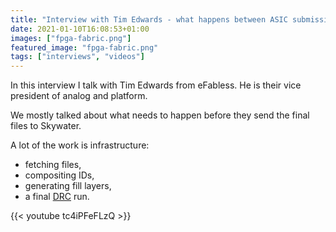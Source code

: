 ```yaml
---
title: "Interview with Tim Edwards - what happens between ASIC submission and sending to Skywater?"
date: 2021-01-10T16:08:53+01:00
images: ["fpga-fabric.png"]
featured_image: "fpga-fabric.png"
tags: ["interviews", "videos"]
---
```


In this interview I talk with Tim Edwards from eFabless. He is their vice president of analog and platform.

We mostly talked about what needs to happen before they send the final files to Skywater. 

A lot of the work is infrastructure:

* fetching files, 
* compositing IDs,
* generating fill layers,
* a final [DRC](/terminology/drc) run.

{{< youtube tc4iPFeFLzQ >}}
